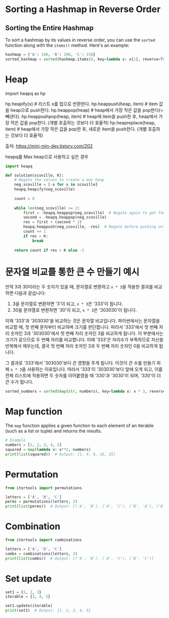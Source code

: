# Sorting a Hashmap in Reverse Order

## Sorting the Entire Hashmap

To sort a hashmap by its values in reverse order, you can use the `sorted` function along with the `items()` method. Here's an example:

```python
hashmap = {'A': 100, 'B': 200, 'C': 150}
sorted_hashmap = sorted(hashmap.items(), key=lambda x: x[1], reverse=True)
```

# Heap
import heapq as hp

hp.heapify(x)			# 리스트 x를 힙으로 반환한다.
hp.heappush(heap, item)		# item 값을 heap으로 push한다.
hp.heappop(heap)		# heap에서 가장 작은 값을 pop한다(=빼낸다).
hp.heappushpop(heap, item)	# heap에 item을 push한 후, heap에서 가장 작은 값을 pop한다. (개별 호출하는 것보다 더 효율적)
hp.heapreplace(heap, item)	# heap에서 가장 작은 값을 pop한 후, 새로운 item을 push한다. (개별 호출하는 것보다 더 효율적)

출처: https://mini-min-dev.tistory.com/202

heapq를 Max heap으로 사용하고 싶은 경우
```Python
import heapq

def solution(scoville, K):
    # Negate the values to create a max heap
    neg_scoville = [-x for x in scoville]
    heapq.heapify(neg_scoville)
    
    count = 0
    
    while len(neg_scoville) >= 2:
        first = -heapq.heappop(neg_scoville)  # Negate again to get the original value
        second = -heapq.heappop(neg_scoville)
        res = first + (second * 2)
        heapq.heappush(neg_scoville, -res)  # Negate before pushing onto the max heap
        count += 1
        if res > K:
            break
    
    return count if res > K else -1
```


# 문자열 비교를 통한 큰 수 만들기 예시

만약 3과 30이라는 두 숫자가 있을 때, 문자열로 변환하고 `x * 3`을 적용한 결과를 비교하면 다음과 같습니다:

1. 3을 문자열로 변환하면 '3'이 되고, `x * 3`은 '333'이 됩니다.
2. 30을 문자열로 변환하면 '30'이 되고, `x * 3`은 '303030'이 됩니다.

이제 '333'과 '303030'을 비교하는 것은 문자열 비교입니다. 파이썬에서는 문자열을 비교할 때, 첫 번째 문자부터 비교하며 크기를 판단합니다. 따라서 '333'에서 첫 번째 자리 숫자인 3과 '303030'에서 첫 번째 자리 숫자인 3을 비교하게 됩니다. 이 부분에서는 크기가 같으므로 두 번째 자리를 비교합니다. 이때 '333'은 자리수가 부족하므로 자신을 반복해서 채우는데, 결국 첫 번째 자리 숫자인 3과 두 번째 자리 숫자인 0을 비교하게 됩니다.

그 결과로 '333'에서 '303030'보다 큰 영향을 주게 됩니다. 이것이 큰 수를 만들기 위해 `x * 3`을 사용하는 이유입니다. 따라서 '333'이 '303030'보다 앞에 오게 되고, 이를 전체 리스트에 적용하면 두 숫자를 이어붙였을 때 '330'과 '3030'이 되며, '330'이 더 큰 수가 됩니다.

```Python
sorted_numbers = sorted(map(str, numbers), key=lambda x: x * 3, reverse=True)
```

# Map function

The `map` function applies a given function to each element of an iterable (such as a list or tuple) and returns the results.

```python
# Example
numbers = [1, 2, 3, 4, 5]
squared = map(lambda x: x**2, numbers)
print(list(squared))  # Output: [1, 4, 9, 16, 25]
```


# Permutation

```Python
from itertools import permutations

letters = ['A', 'B', 'C']
perms = permutations(letters, 2)
print(list(perms))  # Output: [('A', 'B'), ('A', 'C'), ('B', 'A'), ('B', 'C'), ('C', 'A'), ('C', 'B')]
```

# Combination
```python
from itertools import combinations

letters = ['A', 'B', 'C']
combs = combinations(letters, 2)
print(list(combs))  # Output: [('A', 'B'), ('A', 'C'), ('B', 'C')]
```

# Set update

```python
set1 = {1, 2, 3}
iterable = {3, 4, 5}

set1.update(iterable)
print(set1)  # Output: {1, 2, 3, 4, 5}
```
